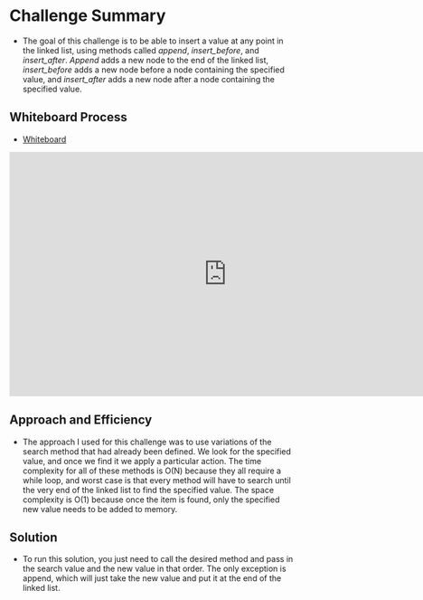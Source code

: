 # Challenge Summary
* The goal of this challenge is to be able to insert a value at any point in the linked list, using methods called *append*, *insert_before*, and *insert_after*. *Append* adds a new node to the end of the linked list, *insert_before* adds a new node before a node containing the specified value, and *insert_after* adds a new node after a node containing the specified value.

## Whiteboard Process
* [Whiteboard](ll_insert_methods.png)
<iframe width="768" height="432" src="https://miro.com/app/live-embed/o9J_lCDzbPA=/?moveToViewport=-1187,417,1957,1210" frameBorder="0" scrolling="no" allowFullScreen></iframe>

## Approach and Efficiency
* The approach I used for this challenge was to use variations of the search method that had already been defined. We look for the specified value, and once we find it we apply a particular action. The time complexity for all of these methods is O(N) because they all require a while loop, and worst case is that every method will have to search until the very end of the linked list to find the specified value. The space complexity is O(1) because once the item is found, only the specified new value needs to be added to memory.

## Solution
* To run this solution, you just need to call the desired method and pass in the search value and the new value in that order. The only exception is append, which will just take the new value and put it at the end of the linked list.
